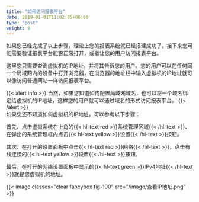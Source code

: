 ```yaml
---
title: "如何访问报表平台"
date: 2019-01-01T11:02:05+06:00
type: "post"
weight: 9
---
```


如果您已经完成了以上步骤，理论上您的报表系统就已经搭建成功了。接下来您可能需要验证报表平台能否正常打开，或者让您的用户访问报表平台。  
   
这里您只需要查询虚拟机的IP地址，并将其告诉您的用户。您的用户可以在任何同一个局域网内的设备中打开浏览器，在浏览器的地址栏中输入虚拟机的IP地址就可以像访问普通网站一样访问报表平台。  
  
{{< alert info >}} 当然，如果您知道如何配置局域网域名，也可以将一个域名绑定给虚拟机的IP地址，这样您的用户就可以通过域名的形式访问报表平台。 {{< /alert >}}
<br>
如果您还不知道如何虚拟机的IP地址，可以参考以下步骤：

首先、点击虚拟系统右上角的{{< hl-text red >}}系统管理区域{{< /hl-text >}}、在弹出的系统管理框内点击{{< hl-text yellow >}}设置{{< /hl-text >}}按钮。  

其次、在打开的设置面板中点击{{< hl-text red >}}网络{{< /hl-text >}}，点击有线连接的{{< hl-text yellow >}}设置{{< /hl-text >}}按钮。  

最后，在打开的网络设置面板中显示的{{< hl-text green >}}IPv4地址{{< /hl-text >}}就是您虚拟机的地址。  

{{< image classes="clear fancybox fig-100" src="/image/查看IP地址.png" >}}  
